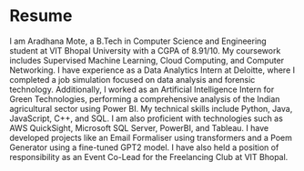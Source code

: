 # Resume
I am Aradhana Mote, a B.Tech in Computer Science and Engineering student at VIT Bhopal University with a CGPA of 8.91/10. My coursework includes Supervised Machine Learning, Cloud Computing, and Computer Networking. I have experience as a Data Analytics Intern at Deloitte, where I completed a job simulation focused on data analysis and forensic technology. Additionally, I worked as an Artificial Intelligence Intern for Green Technologies, performing a comprehensive analysis of the Indian agricultural sector using Power BI. My technical skills include Python, Java, JavaScript, C++, and SQL. I am also proficient with technologies such as AWS QuickSight, Microsoft SQL Server, PowerBI, and Tableau. I have developed projects like an Email Formaliser using transformers and a Poem Generator using a fine-tuned GPT2 model. I have also held a position of responsibility as an Event Co-Lead for the Freelancing Club at VIT Bhopal.
